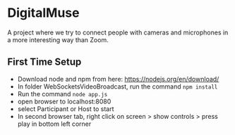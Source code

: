# DigitalMuse
A project where we try to connect people with cameras and microphones in a more interesting way than Zoom.

## First Time Setup
* Download node and npm from here: https://nodejs.org/en/download/
* In folder WebSocketsVideoBroadcast, run the command ``npm install``
* Run the command ``node app.js``
* open browser to localhost:8080
* select Participant or Host to start
* In second browser tab, right click on screen > show controls > press play in bottom left corner
